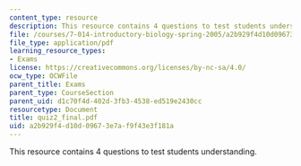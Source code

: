 ```yaml
---
content_type: resource
description: This resource contains 4 questions to test students understanding.
file: /courses/7-014-introductory-biology-spring-2005/a2b929f4d10d09673e7af9f43e3f181a_quiz2_final.pdf
file_type: application/pdf
learning_resource_types:
- Exams
license: https://creativecommons.org/licenses/by-nc-sa/4.0/
ocw_type: OCWFile
parent_title: Exams
parent_type: CourseSection
parent_uid: d1c70f4d-402d-3fb3-4538-ed519e2430cc
resourcetype: Document
title: quiz2_final.pdf
uid: a2b929f4-d10d-0967-3e7a-f9f43e3f181a
---
```

This resource contains 4 questions to test students understanding.